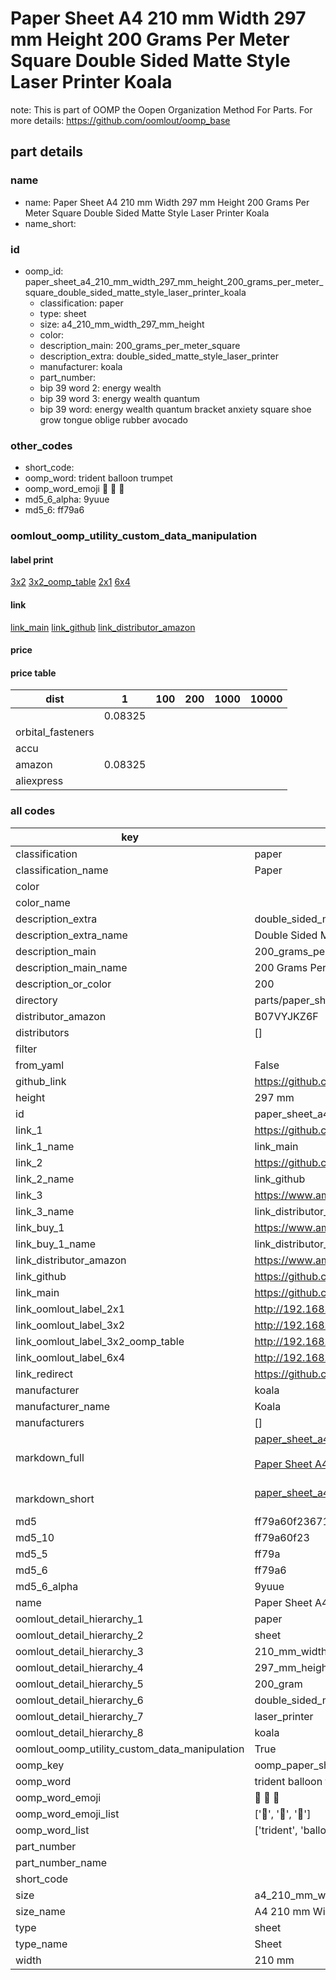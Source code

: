 # Paper Sheet A4 210 mm Width 297 mm Height 200 Grams Per Meter Square Double Sided Matte Style Laser Printer Koala  

note: This is part of OOMP the Oopen Organization Method For Parts. For more details: https://github.com/oomlout/oomp_base

##  part details
  







### name
* name: Paper Sheet A4 210 mm Width 297 mm Height 200 Grams Per Meter Square Double Sided Matte Style Laser Printer Koala
* name_short: 
### id
* oomp_id: paper_sheet_a4_210_mm_width_297_mm_height_200_grams_per_meter_square_double_sided_matte_style_laser_printer_koala
  * classification: paper
  * type: sheet
  * size: a4_210_mm_width_297_mm_height
  * color: 
  * description_main: 200_grams_per_meter_square
  * description_extra: double_sided_matte_style_laser_printer
  * manufacturer: koala
  * part_number: 
  * bip 39 word 2: energy wealth
  * bip 39 word 3: energy wealth quantum
  * bip 39 word: energy wealth quantum bracket anxiety square shoe grow tongue oblige rubber avocado

### other_codes
* short_code: 
* oomp_word: trident balloon trumpet
* oomp_word_emoji :trident: :balloon: :trumpet:
* md5_6_alpha: 9yuue
* md5_6: ff79a6






### oomlout_oomp_utility_custom_data_manipulation
#### label print
[3x2](http://192.168.1.245:1112/?label=oomp%209yuue)
[3x2_oomp_table](http://192.168.1.108:1112/?label=oomp%209yuue)
[2x1](http://192.168.1.242:1112/?label=oomp%209yuue)
[6x4](http://192.168.1.55:1112/?label=oomp%209yuue)    

#### link

[link_main](https://github.com/oomlout/oomlout_oomp_version_1_messy/tree/main/parts/paper_sheet_a4_210_mm_width_297_mm_height_200_grams_per_meter_square_double_sided_matte_style_laser_printer_koala) [link_github](https://github.com/oomlout/oomlout_oomp_version_1_messy/tree/main/parts/paper_sheet_a4_210_mm_width_297_mm_height_200_grams_per_meter_square_double_sided_matte_style_laser_printer_koala) [link_distributor_amazon](https://www.amazon.co.uk/dp/B07VYJKZ6F)                            

#### price

#### price table
| dist | 1 | 100 | 200 | 1000 | 10000 |
|------|---|-----|-----|------|-------|
|  | 0.08325 |  |  |  |  |
| orbital_fasteners |  |  |  |  |  | 
| accu |  |  |  |  |  | 
| amazon | 0.08325 |  |  |  |  | 
| aliexpress |  |  |  |  |  | 














### all codes 
| key | value |  
| --- | --- |  
| classification | paper |  
| classification_name | Paper |  
| color |  |  
| color_name |  |  
| description_extra | double_sided_matte_style_laser_printer |  
| description_extra_name | Double Sided Matte Style Laser Printer |  
| description_main | 200_grams_per_meter_square |  
| description_main_name | 200 Grams Per Meter Square |  
| description_or_color | 200 |  
| directory | parts/paper_sheet_a4_210_mm_width_297_mm_height_200_grams_per_meter_square_double_sided_matte_style_laser_printer_koala |  
| distributor_amazon | B07VYJKZ6F |  
| distributors | [] |  
| filter |  |  
| from_yaml | False |  
| github_link | https://github.com/oomlout/oomlout_oomp_part_src/tree/main/parts/paper_sheet_a4_210_mm_width_297_mm_height_200_grams_per_meter_square_double_sided_matte_style_laser_printer_koala |  
| height | 297 mm |  
| id | paper_sheet_a4_210_mm_width_297_mm_height_200_grams_per_meter_square_double_sided_matte_style_laser_printer_koala |  
| link_1 | https://github.com/oomlout/oomlout_oomp_version_1_messy/tree/main/parts/paper_sheet_a4_210_mm_width_297_mm_height_200_grams_per_meter_square_double_sided_matte_style_laser_printer_koala |  
| link_1_name | link_main |  
| link_2 | https://github.com/oomlout/oomlout_oomp_version_1_messy/tree/main/parts/paper_sheet_a4_210_mm_width_297_mm_height_200_grams_per_meter_square_double_sided_matte_style_laser_printer_koala |  
| link_2_name | link_github |  
| link_3 | https://www.amazon.co.uk/dp/B07VYJKZ6F |  
| link_3_name | link_distributor_amazon |  
| link_buy_1 | https://www.amazon.co.uk/dp/B07VYJKZ6F |  
| link_buy_1_name | link_distributor_amazon |  
| link_distributor_amazon | https://www.amazon.co.uk/dp/B07VYJKZ6F |  
| link_github | https://github.com/oomlout/oomlout_oomp_version_1_messy/tree/main/parts/paper_sheet_a4_210_mm_width_297_mm_height_200_grams_per_meter_square_double_sided_matte_style_laser_printer_koala |  
| link_main | https://github.com/oomlout/oomlout_oomp_version_1_messy/tree/main/parts/paper_sheet_a4_210_mm_width_297_mm_height_200_grams_per_meter_square_double_sided_matte_style_laser_printer_koala |  
| link_oomlout_label_2x1 | http://192.168.1.242:1112/?label=oomp%209yuue |  
| link_oomlout_label_3x2 | http://192.168.1.245:1112/?label=oomp%209yuue |  
| link_oomlout_label_3x2_oomp_table | http://192.168.1.108:1112/?label=oomp%209yuue |  
| link_oomlout_label_6x4 | http://192.168.1.55:1112/?label=oomp%209yuue |  
| link_redirect | https://github.com/oomlout/oomlout_oomp_version_1_messy/tree/main/parts/paper_sheet_a4_210_mm_width_297_mm_height_200_grams_per_meter_square_double_sided_matte_style_laser_printer_koala |  
| manufacturer | koala |  
| manufacturer_name | Koala |  
| manufacturers | [] |  
| markdown_full | [paper_sheet_a4_210_mm_width_297_mm_height_200_grams_per_meter_square_double_sided_matte_style_laser_printer_koala](none)<br>[](none)<br>[Paper Sheet A4 210 Mm Width 297 Mm Height 200 Grams Per Meter Square Double Sided Matte Style Laser Printer Koala](none)<br><br> |  
| markdown_short | [paper_sheet_a4_210_mm_width_297_mm_height_200_grams_per_meter_square_double_sided_matte_style_laser_printer_koala](none)<br><br> |  
| md5 | ff79a60f236718cf4d8501ad5ebe0a50 |  
| md5_10 | ff79a60f23 |  
| md5_5 | ff79a |  
| md5_6 | ff79a6 |  
| md5_6_alpha | 9yuue |  
| name | Paper Sheet A4 210 mm Width 297 mm Height 200 Grams Per Meter Square Double Sided Matte Style Laser Printer Koala |  
| oomlout_detail_hierarchy_1 | paper |  
| oomlout_detail_hierarchy_2 | sheet |  
| oomlout_detail_hierarchy_3 | 210_mm_width |  
| oomlout_detail_hierarchy_4 | 297_mm_height |  
| oomlout_detail_hierarchy_5 | 200_gram |  
| oomlout_detail_hierarchy_6 | double_sided_matte_style |  
| oomlout_detail_hierarchy_7 | laser_printer |  
| oomlout_detail_hierarchy_8 | koala |  
| oomlout_oomp_utility_custom_data_manipulation | True |  
| oomp_key | oomp_paper_sheet_a4_210_mm_width_297_mm_height_200_grams_per_meter_square_double_sided_matte_style_laser_printer_koala |  
| oomp_word | trident balloon trumpet |  
| oomp_word_emoji | :trident: :balloon: :trumpet: |  
| oomp_word_emoji_list | [':trident:', ':balloon:', ':trumpet:'] |  
| oomp_word_list | ['trident', 'balloon', 'trumpet'] |  
| part_number |  |  
| part_number_name |  |  
| short_code |  |  
| size | a4_210_mm_width_297_mm_height |  
| size_name | A4 210 mm Width 297 mm Height |  
| type | sheet |  
| type_name | Sheet |  
| width | 210 mm |  
